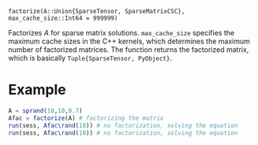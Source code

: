 ```
factorize(A::Union{SparseTensor, SparseMatrixCSC}, max_cache_size::Int64 = 999999)
```

Factorizes $A$ for sparse matrix solutions. `max_cache_size` specifies the maximum cache sizes in the C++ kernels,  which determines the maximum number of factorized matrices.  The function returns the factorized matrix, which is basically `Tuple{SparseTensor, PyObject}`. 

# Example

```julia
A = sprand(10,10,0.7)
Afac = factorize(A) # factorizing the matrix
run(sess, Afac\rand(10)) # no factorization, solving the equation
run(sess, Afac\rand(10)) # no factorization, solving the equation
```
